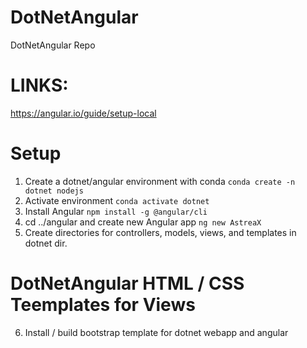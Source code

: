 # DotNetAngular
DotNetAngular Repo

# LINKS:
https://angular.io/guide/setup-local

# Setup
1. Create a dotnet/angular environment with conda `conda create -n dotnet nodejs`
2. Activate environment `conda activate dotnet`
3. Install Angular `npm install -g @angular/cli`
4. cd ../angular and create new Angular app `ng new AstreaX`
5. Create directories for controllers, models, views, and templates in dotnet dir.

# DotNetAngular HTML / CSS Teemplates for Views
6. Install / build bootstrap template for dotnet webapp and angular
